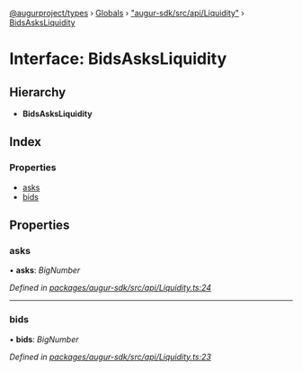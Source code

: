 [@augurproject/types](../README.md) › [Globals](../globals.md) › ["augur-sdk/src/api/Liquidity"](../modules/_augur_sdk_src_api_liquidity_.md) › [BidsAsksLiquidity](_augur_sdk_src_api_liquidity_.bidsasksliquidity.md)

# Interface: BidsAsksLiquidity

## Hierarchy

* **BidsAsksLiquidity**

## Index

### Properties

* [asks](_augur_sdk_src_api_liquidity_.bidsasksliquidity.md#asks)
* [bids](_augur_sdk_src_api_liquidity_.bidsasksliquidity.md#bids)

## Properties

###  asks

• **asks**: *BigNumber*

*Defined in [packages/augur-sdk/src/api/Liquidity.ts:24](https://github.com/AugurProject/augur/blob/69c4be52bf/packages/augur-sdk/src/api/Liquidity.ts#L24)*

___

###  bids

• **bids**: *BigNumber*

*Defined in [packages/augur-sdk/src/api/Liquidity.ts:23](https://github.com/AugurProject/augur/blob/69c4be52bf/packages/augur-sdk/src/api/Liquidity.ts#L23)*
